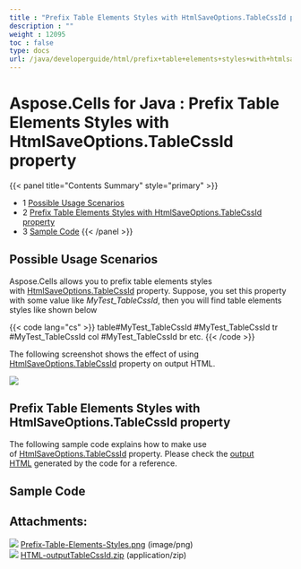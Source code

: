 ```yaml
---
title : "Prefix Table Elements Styles with HtmlSaveOptions.TableCssId property" 
description : "" 
weight : 12095 
toc : false
type: docs
url: /java/developerguide/html/prefix+table+elements+styles+with+htmlsaveoptions.tablecssid+property/
---
```


# Aspose.Cells for Java : Prefix Table Elements Styles with HtmlSaveOptions.TableCssId property


{{< panel title="Contents Summary" style="primary" >}}
*   1 [Possible Usage Scenarios](#possible-usage-scenarios)
*   2 [Prefix Table Elements Styles with HtmlSaveOptions.TableCssId property](#prefix-table-elements-styles-with-htmlsaveoptions.tablecssid-property)
*   3 [Sample Code](#sample-code)
{{< /panel >}}
 

## Possible Usage Scenarios

Aspose.Cells allows you to prefix table elements styles with [HtmlSaveOptions.TableCssId](https://apireference.aspose.com/javascript/cells/aspose.cells/htmlsaveoptions#TableCssId) property. Suppose, you set this property with some value like *MyTest\_TableCssId*, then you will find table elements styles like shown below

{{< code lang="cs" >}}
table#MyTest_TableCssId
#MyTest_TableCssId tr
#MyTest_TableCssId col
#MyTest_TableCssId br
etc.
{{< /code >}}

The following screenshot shows the effect of using [HtmlSaveOptions.TableCssId](https://apireference.aspose.com/javascript/cells/aspose.cells/htmlsaveoptions#TableCssId) property on output HTML. 

![](https://docs2.aspose.com/cells/java/attachments/60229107/60489788.png)  

## Prefix Table Elements Styles with HtmlSaveOptions.TableCssId property

The following sample code explains how to make use of [HtmlSaveOptions.TableCssId](https://apireference.aspose.com/javascript/cells/aspose.cells/htmlsaveoptions#TableCssId) property. Please check the [output HTML](https://docs2.aspose.com/cells/java/attachments/60229107/60489791.zip) generated by the code for a reference.

## Sample Code

## Attachments:

![](https://docs2.aspose.com/cells/java/images/icons/bullet_blue.gif) [Prefix-Table-Elements-Styles.png](https://docs2.aspose.com/cells/java/attachments/60229107/60489788.png) (image/png)  
![](https://docs2.aspose.com/cells/java/images/icons/bullet_blue.gif) [HTML-outputTableCssId.zip](https://docs2.aspose.com/cells/java/attachments/60229107/60489791.zip) (application/zip)  

